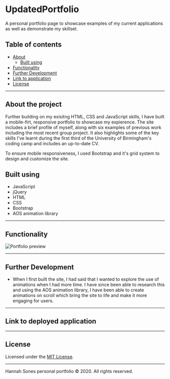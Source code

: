 # UpdatedPortfolio
A personal portfolio page to showcase examples of my current applications as well as demonstrate my skillset.

## Table of contents
* [About](#about-the-project)
  * [Built using](#built-using)
* [Functionality](#functionality)
* [Further Development](#further-development)
* [Link to application](#link-to-deployed-application)
* [License](License)

----------

## About the project
Further building on my exisitng HTML, CSS and JavaScript skills, I have built a mobile-firt, responsive portfolio to showcase my expierence. The site includes a brief profile of myself, along with six examples of previous work including the most recent group project. It also highlights some of the key skills I've learnt during the first third of the University of Birmingham's coding camp and includes an up-to-date CV.

To ensure mobile responsiveness, I used Bootstrap and it's grid system to design and customize the site.

## Built using
* JavaScript
* jQuery
* HTML
* CSS
* Bootstrap
* AOS animation library

----------

## Functionality  

![Portfolio preview](https://media.giphy.com/media/AYuHI62pKicXJD8cC5/giphy.gif)

-------------
## Further Development
* When I first built the site, I had said that I wanted to explore the use of animations when I had more time. I have since been able to research this and using the AOS animation library, I have been able to create animations on scroll which bring the site to life and make it more engaging for users.

--------------
## Link to deployed application


------------
## License

Licensed under the [MIT License](https://choosealicense.com/licenses/mit/).

-------------

Hannah Sones personal portfolio © 2020. All rights reserved.
